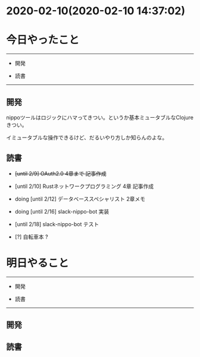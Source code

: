 # 2020-02-10(2020-02-10 14:37:02)

# 今日やったこと

---

* 開発

* 読書

---

## 開発

nippoツールはロジックにハマってきつい。というか基本ミュータブルなClojureきつい。

イミュータブルな操作できるけど、だるいやり方しか知らんのよな。

## 読書

+ ~~[until 2/9] OAuth2.0 4章まで 記事作成~~

+ [until 2/10] Rustネットワークプログラミング 4章 記事作成

+ doing [until 2/12] データベーススペシャリスト 2章メモ

+ doing [until 2/16] slack-nippo-bot 実装

+ [until 2/18] slack-nippo-bot テスト

+ [?] 自転車本 ?

# 明日やること

---

* 開発

* 読書

---

## 開発

## 読書
